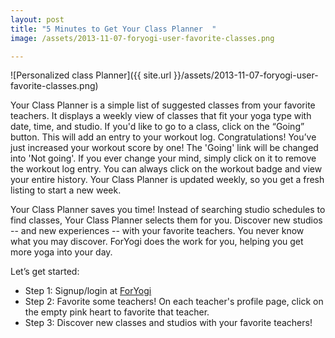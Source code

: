 ```yaml
---
layout: post
title: "5 Minutes to Get Your Class Planner  "
image: /assets/2013-11-07-foryogi-user-favorite-classes.png

---
```


![Personalized class Planner]({{ site.url }}/assets/2013-11-07-foryogi-user-favorite-classes.png)

Your Class Planner is a simple list of suggested  classes from your favorite teachers. It displays a weekly view of classes that fit your yoga type with date, time, and studio. If you'd like to go to a class, click on the “Going”  button. This will add an entry to your workout log. Congratulations!  You’ve just increased your workout score by one! The 'Going' link will be changed  into 'Not going'. If you ever change your mind, simply click on it to remove the workout log entry. You can always click on the workout badge and view your entire history. Your Class Planner is updated weekly, so you get a fresh listing to start a new week.

Your Class Planner saves you time! Instead of searching studio schedules to find classes, Your Class Planner selects them for you. Discover new studios  -- and new experiences -- with your favorite teachers. You never know what you may discover. ForYogi does the work for you, helping you get more yoga into your day. 

Let’s get started: 

- Step 1: Signup/login at [ForYogi](https://foryogi.com)
- Step 2: Favorite some teachers! On each teacher's profile page, click on the empty pink heart to favorite that teacher.  
- Step 3: Discover new classes and studios with your favorite teachers!